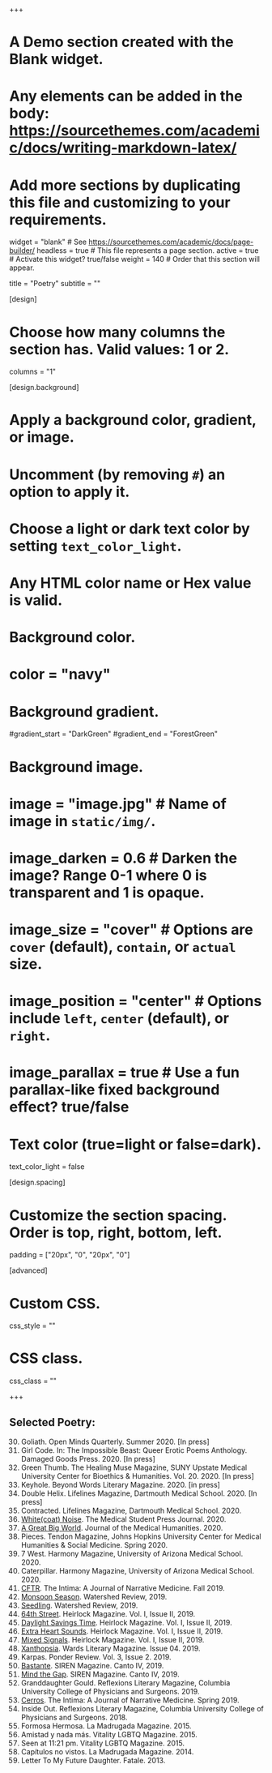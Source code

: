 +++
# A Demo section created with the Blank widget.
# Any elements can be added in the body: https://sourcethemes.com/academic/docs/writing-markdown-latex/
# Add more sections by duplicating this file and customizing to your requirements.

widget = "blank"  # See https://sourcethemes.com/academic/docs/page-builder/
headless = true  # This file represents a page section.
active = true  # Activate this widget? true/false
weight = 140  # Order that this section will appear.

title = "Poetry"
subtitle = ""

[design]
  # Choose how many columns the section has. Valid values: 1 or 2.
  columns = "1"

[design.background]
  # Apply a background color, gradient, or image.
  #   Uncomment (by removing `#`) an option to apply it.
  #   Choose a light or dark text color by setting `text_color_light`.
  #   Any HTML color name or Hex value is valid.

  # Background color.
  # color = "navy"
  
  # Background gradient.
  #gradient_start = "DarkGreen"
  #gradient_end = "ForestGreen"
  
  # Background image.
  # image = "image.jpg"  # Name of image in `static/img/`.
  # image_darken = 0.6  # Darken the image? Range 0-1 where 0 is transparent and 1 is opaque.
  # image_size = "cover"  #  Options are `cover` (default), `contain`, or `actual` size.
  # image_position = "center"  # Options include `left`, `center` (default), or `right`.
  # image_parallax = true  # Use a fun parallax-like fixed background effect? true/false
  
  # Text color (true=light or false=dark).
  text_color_light = false

[design.spacing]
  # Customize the section spacing. Order is top, right, bottom, left.
  padding = ["20px", "0", "20px", "0"]

[advanced]
 # Custom CSS. 
 css_style = ""
 
 # CSS class.
 css_class = ""

+++

## Selected Poetry:
30.	Goliath. Open Minds Quarterly. Summer 2020. [In press]
29.	Girl Code. In: The Impossible Beast: Queer Erotic Poems Anthology. Damaged Goods Press. 2020. [In press]
28.	Green Thumb. The Healing Muse Magazine, SUNY Upstate Medical University Center for Bioethics & Humanities. Vol. 20. 2020. [In press]
27.	Keyhole. Beyond Words Literary Magazine. 2020. [in press]
26.	Double Helix. Lifelines Magazine, Dartmouth Medical School. 2020. [In press]
25.	Contracted. Lifelines Magazine, Dartmouth Medical School. 2020. 
24.	[White(coat) Noise](http://www.themspress.org/journal/index.php/journal/issue/view/33). The Medical Student Press Journal. 2020. 
23.	[A Great Big World](https://link.springer.com/article/10.1007%2Fs10912-020-09616-8). Journal of the Medical Humanities. 2020. 
22.	Pieces. Tendon Magazine, Johns Hopkins University Center for Medical Humanities & Social Medicine. Spring 2020. 
21.	7 West. Harmony Magazine, University of Arizona Medical School. 2020. 
20.	Caterpillar. Harmony Magazine, University of Arizona Medical School. 2020. 
19.	[CFTR](http://www.theintima.org/poetry-a-f). The Intima: A Journal of Narrative Medicine. Fall 2019. 
18.	[Monsoon Season](https://watershed.yourweb.csuchico.edu/poetry/goetz-laura/). Watershed Review, 2019. 
17.	[Seedling](https://watershed.yourweb.csuchico.edu/poetry/goetz-laura/). Watershed Review, 2019. 
16.	[64th Street](https://indd.adobe.com/view/214dc8c2-69ce-41c9-b078-b0d3f858fc74). Heirlock Magazine. Vol. I, Issue II, 2019. 
15.	[Daylight Savings Time](https://indd.adobe.com/view/214dc8c2-69ce-41c9-b078-b0d3f858fc74). Heirlock Magazine. Vol. I, Issue II, 2019. 
14.	[Extra Heart Sounds](https://indd.adobe.com/view/214dc8c2-69ce-41c9-b078-b0d3f858fc74). Heirlock Magazine. Vol. I, Issue II, 2019. 
13.	[Mixed Signals](https://indd.adobe.com/view/214dc8c2-69ce-41c9-b078-b0d3f858fc74). Heirlock Magazine. Vol. I, Issue II, 2019. 
12.	[Xanthopsia](https://static1.squarespace.com/static/598cb679db29d6413909bc23/t/5dbd27e2c7aa2f31f1cc618a/1572677624808/Iss04-Psych.pdf). Wards Literary Magazine. Issue 04. 2019. 
11.	Karpas. Ponder Review. Vol. 3, Issue 2. 2019. 
10.	[Bastante](http://cantodellasirena.com/mind-the-gap.html). SIREN Magazine. Canto IV, 2019. 
9.	[Mind the Gap](http://cantodellasirena.com/mind-the-gap.html). SIREN Magazine. Canto IV, 2019. 
8.	Granddaughter Gould. Reflexions Literary Magazine, Columbia University College of Physicians and Surgeons. 2019. 
7.	[Cerros](https://static1.squarespace.com/static/54bc1287e4b09cb81d8d8439/t/5db96927142fba69a232acf0/1572432168550/Cerros%2Bby%2BLaura%2BG.%2BGoetz%2BSpring%2B2019%2BIntima.pdf). The Intima: A Journal of Narrative Medicine. Spring 2019. 
6.	Inside Out. Reflexions Literary Magazine, Columbia University College of Physicians and Surgeons. 2018.
5.	Formosa Hermosa. La Madrugada Magazine. 2015. 
4.	Amistad y nada más. Vitality LGBTQ Magazine. 2015. 
3.	Seen at 11:21 pm. Vitality LGBTQ Magazine. 2015. 
2.	Capítulos no vistos. La Madrugada Magazine. 2014. 
1.	Letter To My Future Daughter. Fatale. 2013.



